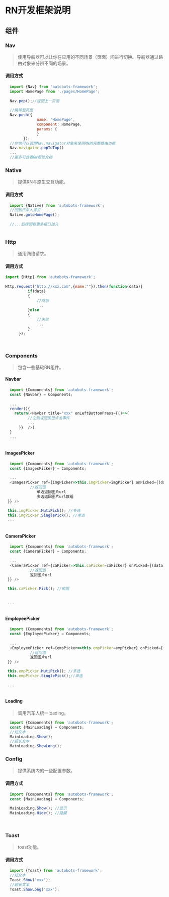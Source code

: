 # RN开发框架说明





## 组件

### Nav
> 使用导航器可以让你在应用的不同场景（页面）间进行切换。导航器通过路由对象来分辨不同的场景。  
 

#### 调用方式
``` javascript
  import {Nav} from 'autobots-framework';
  import HomePage from './pages/HomePage';
  
  Nav.pop();//返回上一页面
  
  //跳转至页面
  Nav.push({
              name: 'HomePage', 
              component: HomePage,
              params: {
              }
        });
  //你也可以调用Nav.navigator对象来使用RN的完整路由功能
  Nav.navigator.popToTop()
  ...
  //更多可查看RN帮助文档
```

### Native
> 提供RN与原生交互功能。  
 
#### 调用方式
``` javascript
  import {Native} from 'autobots-framework';
  //回到汽车人首页
  Native.gotoHomePage();
  
  //...后续回有更多接口加入
   
```

### Http
> 通用网络请求。  
 
#### 调用方式
``` javascript
import {Http} from 'autobots-framework';
  
Http.request("http://xxx.com",{name:""}).then(function(data){
          if(data)
          {
	          //成功
	          ...
          }else
          {
	          //失败
	          ...
          }
      });

   
```


### Components
> 包含一些基础RN组件。  
 
#### Navbar
``` javascript
  import {Components} from 'autobots-framework';
  const {Navbar} = Components;
  
  ...
  render(){
	return(<Navbar title="xxx" onLeftButtonPress={()=>{
		  //左侧返回按钮点击事件
          ...
      }}  />)
  }
  ...
   
```

#### ImagesPicker
``` javascript
  import {Components} from 'autobots-framework';
  const {ImagesPicker} = Components;
  
  ...
  <ImagesPicker ref={imgPicker=>this.imgPicker=imgPicker} onPicked={(data)=>{
		   //返回值
			  单选返回图片url
			  多选返回图片url数组
 }} />

 this.imgPicker.MutiPick(); //多选
 this.imgPicker.SinglePick(); //单选
 ...
   
```


#### CameraPicker
``` javascript
  import {Components} from 'autobots-framework';
  const {CameraPicker} = Components;
  
  ...
  <CameraPicker ref={caPicker=>this.caPicker=caPicker} onPicked={(data)=>{
		   //返回值
		   返回图片url
 }} />

 this.caPicker.Pick(); //拍照


 ...
   
```

#### EmployeePicker
``` javascript
  import {Components} from 'autobots-framework';
  const {EmployeePicker} = Components;
  
  ...
  <EmployeePicker ref={empPicker=>this.empPicker=empPicker} onPicked={(data)=>{
		   //返回值
		   返回图片url
 }} />

 this.empPicker.MutiPick(); //多选
 this.empPicker.SinglePick();//单选

 ...
   
```

#### Loading
> 调用汽车人统一loading。  

``` javascript
  import {Components} from 'autobots-framework';
  const {MainLoading} = Components;
  //短文本
  MainLoading.Show();
  //超长文本
  MainLoading.ShowLong();

```

### Config
> 提供系统内的一些配置参数。  
 
#### 调用方式
``` javascript
  import {Components} from 'autobots-framework';
  const {MainLoading} = Components;
  
  MainLoading.Show(); //显示
  MainLoading.Hide(); //隐藏
  
   
```


### Toast
> toast功能。  
 
#### 调用方式
``` javascript
  import {Toast} from 'autobots-framework';
  //短文本
  Toast.Show('xxx');
  //超长文本
  Toast.ShowLong('xxx');

```


